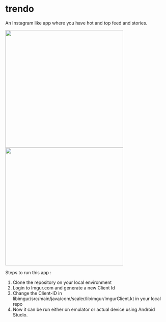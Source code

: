 # trendo
An Instagram like app where you have hot and top feed and stories.

<img src="https://user-images.githubusercontent.com/34179781/186185978-9d0e6aca-0459-4cda-841c-10630cf5b729.png" width="370"/> <img src="https://user-images.githubusercontent.com/34179781/186185833-59eb5629-6ed6-4567-bff0-6d93505eb161.png" width="370"/> 

Steps to run this app : 
1. Clone the repository on your local environment
2. Login to Imgur.com and generate a new Client Id
3. Change the Client-ID in libimgur/src/main/java/com/scaler/libimgur/ImgurClient.kt in your local repo
4. Now it can be run either on emulator or actual device using Android Studio.
